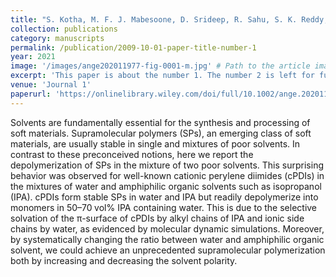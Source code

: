 ```yaml
---
title: "S. Kotha, M. F. J. Mabesoone, D. Srideep, R. Sahu, S. K. Reddy, K. V. Rao, Supramolecular depolymerization in the mixture of two poor solvents: mechanistic insights and modulation of supramolecular polymerization of ionic Π‐Systems. Angewandte Chemie 133, 5519–5526 (2020)."
collection: publications
category: manuscripts
permalink: /publication/2009-10-01-paper-title-number-1
year: 2021
image: '/images/ange202011977-fig-0001-m.jpg' # Path to the article image
excerpt: 'This paper is about the number 1. The number 2 is left for future work.'
venue: 'Journal 1'
paperurl: 'https://onlinelibrary.wiley.com/doi/full/10.1002/ange.202011977'
---
```


Solvents are fundamentally essential for the synthesis and processing of soft materials. Supramolecular polymers (SPs), an emerging class of soft materials, are usually stable in single and mixtures of poor solvents. In contrast to these preconceived notions, here we report the depolymerization of SPs in the mixture of two poor solvents. This surprising behavior was observed for well-known cationic perylene diimides (cPDIs) in the mixtures of water and amphiphilic organic solvents such as isopropanol (IPA). cPDIs form stable SPs in water and IPA but readily depolymerize into monomers in 50–70 vol% IPA containing water. This is due to the selective solvation of the π-surface of cPDIs by alkyl chains of IPA and ionic side chains by water, as evidenced by molecular dynamic simulations. Moreover, by systematically changing the ratio between water and amphiphilic organic solvent, we could achieve an unprecedented supramolecular polymerization both by increasing and decreasing the solvent polarity.
